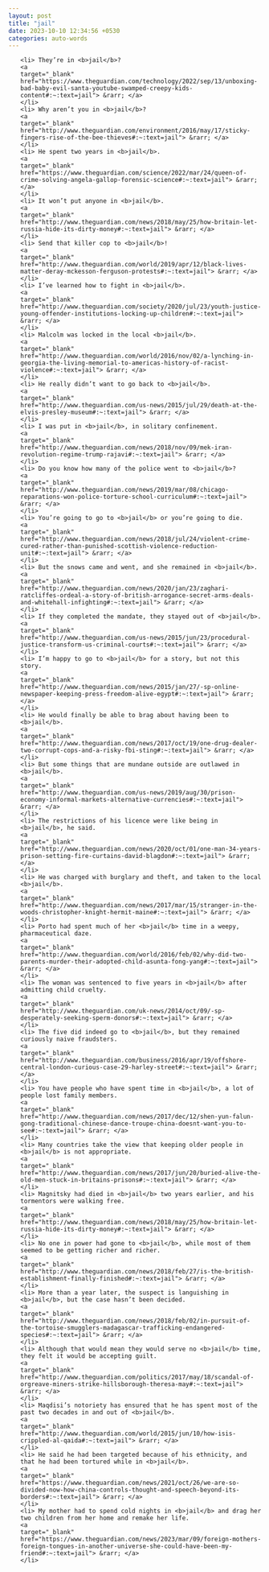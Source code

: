 ```yaml
---
layout: post
title: "jail"
date: 2023-10-10 12:34:56 +0530
categories: auto-words
---
```

<ol>

    <li> They’re in <b>jail</b>?
    <a 
    target="_blank" 
    href="https://www.theguardian.com/technology/2022/sep/13/unboxing-bad-baby-evil-santa-youtube-swamped-creepy-kids-content#:~:text=jail"> &rarr; </a>
    </li>
    <li> Why aren’t you in <b>jail</b>?
    <a 
    target="_blank" 
    href="http://www.theguardian.com/environment/2016/may/17/sticky-fingers-rise-of-the-bee-thieves#:~:text=jail"> &rarr; </a>
    </li>
    <li> He spent two years in <b>jail</b>.
    <a 
    target="_blank" 
    href="https://www.theguardian.com/science/2022/mar/24/queen-of-crime-solving-angela-gallop-forensic-science#:~:text=jail"> &rarr; </a>
    </li>
    <li> It won’t put anyone in <b>jail</b>.
    <a 
    target="_blank" 
    href="http://www.theguardian.com/news/2018/may/25/how-britain-let-russia-hide-its-dirty-money#:~:text=jail"> &rarr; </a>
    </li>
    <li> Send that killer cop to <b>jail</b>!
    <a 
    target="_blank" 
    href="http://www.theguardian.com/world/2019/apr/12/black-lives-matter-deray-mckesson-ferguson-protests#:~:text=jail"> &rarr; </a>
    </li>
    <li> I’ve learned how to fight in <b>jail</b>.
    <a 
    target="_blank" 
    href="http://www.theguardian.com/society/2020/jul/23/youth-justice-young-offender-institutions-locking-up-children#:~:text=jail"> &rarr; </a>
    </li>
    <li> Malcolm was locked in the local <b>jail</b>.
    <a 
    target="_blank" 
    href="http://www.theguardian.com/world/2016/nov/02/a-lynching-in-georgia-the-living-memorial-to-americas-history-of-racist-violence#:~:text=jail"> &rarr; </a>
    </li>
    <li> He really didn’t want to go back to <b>jail</b>.
    <a 
    target="_blank" 
    href="http://www.theguardian.com/us-news/2015/jul/29/death-at-the-elvis-presley-museum#:~:text=jail"> &rarr; </a>
    </li>
    <li> I was put in <b>jail</b>, in solitary confinement.
    <a 
    target="_blank" 
    href="http://www.theguardian.com/news/2018/nov/09/mek-iran-revolution-regime-trump-rajavi#:~:text=jail"> &rarr; </a>
    </li>
    <li> Do you know how many of the police went to <b>jail</b>?
    <a 
    target="_blank" 
    href="http://www.theguardian.com/news/2019/mar/08/chicago-reparations-won-police-torture-school-curriculum#:~:text=jail"> &rarr; </a>
    </li>
    <li> You’re going to go to <b>jail</b> or you’re going to die.
    <a 
    target="_blank" 
    href="http://www.theguardian.com/news/2018/jul/24/violent-crime-cured-rather-than-punished-scottish-violence-reduction-unit#:~:text=jail"> &rarr; </a>
    </li>
    <li> But the snows came and went, and she remained in <b>jail</b>.
    <a 
    target="_blank" 
    href="http://www.theguardian.com/news/2020/jan/23/zaghari-ratcliffes-ordeal-a-story-of-british-arrogance-secret-arms-deals-and-whitehall-infighting#:~:text=jail"> &rarr; </a>
    </li>
    <li> If they completed the mandate, they stayed out of <b>jail</b>.
    <a 
    target="_blank" 
    href="http://www.theguardian.com/us-news/2015/jun/23/procedural-justice-transform-us-criminal-courts#:~:text=jail"> &rarr; </a>
    </li>
    <li> I’m happy to go to <b>jail</b> for a story, but not this story.
    <a 
    target="_blank" 
    href="http://www.theguardian.com/news/2015/jan/27/-sp-online-newspaper-keeping-press-freedom-alive-egypt#:~:text=jail"> &rarr; </a>
    </li>
    <li> He would finally be able to brag about having been to <b>jail</b>.
    <a 
    target="_blank" 
    href="http://www.theguardian.com/news/2017/oct/19/one-drug-dealer-two-corrupt-cops-and-a-risky-fbi-sting#:~:text=jail"> &rarr; </a>
    </li>
    <li> But some things that are mundane outside are outlawed in <b>jail</b>.
    <a 
    target="_blank" 
    href="http://www.theguardian.com/us-news/2019/aug/30/prison-economy-informal-markets-alternative-currencies#:~:text=jail"> &rarr; </a>
    </li>
    <li> The restrictions of his licence were like being in <b>jail</b>, he said.
    <a 
    target="_blank" 
    href="http://www.theguardian.com/news/2020/oct/01/one-man-34-years-prison-setting-fire-curtains-david-blagdon#:~:text=jail"> &rarr; </a>
    </li>
    <li> He was charged with burglary and theft, and taken to the local <b>jail</b>.
    <a 
    target="_blank" 
    href="http://www.theguardian.com/news/2017/mar/15/stranger-in-the-woods-christopher-knight-hermit-maine#:~:text=jail"> &rarr; </a>
    </li>
    <li> Porto had spent much of her <b>jail</b> time in a weepy, pharmaceutical daze.
    <a 
    target="_blank" 
    href="http://www.theguardian.com/world/2016/feb/02/why-did-two-parents-murder-their-adopted-child-asunta-fong-yang#:~:text=jail"> &rarr; </a>
    </li>
    <li> The woman was sentenced to five years in <b>jail</b> after admitting child cruelty.
    <a 
    target="_blank" 
    href="http://www.theguardian.com/uk-news/2014/oct/09/-sp-desperately-seeking-sperm-donors#:~:text=jail"> &rarr; </a>
    </li>
    <li> The five did indeed go to <b>jail</b>, but they remained curiously naive fraudsters.
    <a 
    target="_blank" 
    href="http://www.theguardian.com/business/2016/apr/19/offshore-central-london-curious-case-29-harley-street#:~:text=jail"> &rarr; </a>
    </li>
    <li> You have people who have spent time in <b>jail</b>, a lot of people lost family members.
    <a 
    target="_blank" 
    href="http://www.theguardian.com/news/2017/dec/12/shen-yun-falun-gong-traditional-chinese-dance-troupe-china-doesnt-want-you-to-see#:~:text=jail"> &rarr; </a>
    </li>
    <li> Many countries take the view that keeping older people in <b>jail</b> is not appropriate.
    <a 
    target="_blank" 
    href="http://www.theguardian.com/news/2017/jun/20/buried-alive-the-old-men-stuck-in-britains-prisons#:~:text=jail"> &rarr; </a>
    </li>
    <li> Magnitsky had died in <b>jail</b> two years earlier, and his tormentors were walking free.
    <a 
    target="_blank" 
    href="http://www.theguardian.com/news/2018/may/25/how-britain-let-russia-hide-its-dirty-money#:~:text=jail"> &rarr; </a>
    </li>
    <li> No one in power had gone to <b>jail</b>, while most of them seemed to be getting richer and richer.
    <a 
    target="_blank" 
    href="http://www.theguardian.com/news/2018/feb/27/is-the-british-establishment-finally-finished#:~:text=jail"> &rarr; </a>
    </li>
    <li> More than a year later, the suspect is languishing in <b>jail</b>, but the case hasn’t been decided.
    <a 
    target="_blank" 
    href="http://www.theguardian.com/news/2018/feb/02/in-pursuit-of-the-tortoise-smugglers-madagascar-trafficking-endangered-species#:~:text=jail"> &rarr; </a>
    </li>
    <li> Although that would mean they would serve no <b>jail</b> time, they felt it would be accepting guilt.
    <a 
    target="_blank" 
    href="http://www.theguardian.com/politics/2017/may/18/scandal-of-orgreave-miners-strike-hillsborough-theresa-may#:~:text=jail"> &rarr; </a>
    </li>
    <li> Maqdisi’s notoriety has ensured that he has spent most of the past two decades in and out of <b>jail</b>.
    <a 
    target="_blank" 
    href="http://www.theguardian.com/world/2015/jun/10/how-isis-crippled-al-qaida#:~:text=jail"> &rarr; </a>
    </li>
    <li> He said he had been targeted because of his ethnicity, and that he had been tortured while in <b>jail</b>.
    <a 
    target="_blank" 
    href="https://www.theguardian.com/news/2021/oct/26/we-are-so-divided-now-how-china-controls-thought-and-speech-beyond-its-borders#:~:text=jail"> &rarr; </a>
    </li>
    <li> My mother had to spend cold nights in <b>jail</b> and drag her two children from her home and remake her life.
    <a 
    target="_blank" 
    href="https://www.theguardian.com/news/2023/mar/09/foreign-mothers-foreign-tongues-in-another-universe-she-could-have-been-my-friend#:~:text=jail"> &rarr; </a>
    </li>